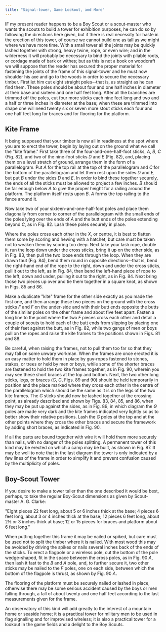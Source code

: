 ```yaml
---
title: "Signal-tower, Game Lookout, and More"
---
```

IF my present reader happens to be a Boy Scout or a scout-master who wants
the scouts to build a tower for exhibition purposes, he can do so by
following the directions here given, but if there is real necessity for
haste in the erection of this tower, of course we cannot build one as tall
as we might where we have more time. With a small tower all the joints may
be quickly lashed together with strong, heavy twine, rope, or even wire;
and in the wilderness it will probably be necessary to bind the joints
with pliable roots, or cordage made of bark or withes; but as this is not
a book on woodcraft we will suppose that the reader has secured the proper
material for fastening the joints of the frame of this signal-tower and he
must now shoulder his axe and go to the woods in order to secure the
necessary timber. First let him cut eight straight poles--that is, as
straight as he can find them. These poles should be about four and one
half inches in diameter at their base and sixteen and one half feet long.
After all the branches are trimmed off the poles, cut four more sticks
each nine feet long and two and a half or three inches in diameter at the
base; when these are trimmed into shape one will need twenty six or seven
more stout sticks each four and one half feet long for braces and for
flooring for the platform.


## Kite Frame

It being supposed that your timber is now all in readiness at the spot
where you are to erect the tower, begin by laying out on the ground what
we call the "kite frame." First take three of the four-and-one-half-foot
sticks, _A_, _B_, _C_ (Fig. 82), and two of the nine-foot sticks _D_ and
_E_ (Fig. 82), and, placing them on a level stretch of ground, arrange
them in the form of a parallelogram. Put _A_ for the top rail at the top
of the parallelogram and _C_ for the bottom of the parallelogram and let
them rest upon the sides _D_ and _E_, but put _B_ under the sides _D_ and
_E_. In order to bind these together securely, the ends of all the sticks
must be allowed to project a few inches. _B_ should be far enough below
_A_ to give the proper height for a railing around the platform. The
platform itself rests upon _B_. _A_ forms the top railing to the fence
around it.

Now take two of your sixteen-and-one-half-foot poles and place them
diagonally from corner to corner of the parallelogram with the small ends
of the poles lying over the ends of _A_ and the butt ends of the poles
extending beyond _C_, as in Fig. 82. Lash these poles securely in place.

Where the poles cross each other in the _X_, or centre, it is best to
flatten them some by scoring and hewing with a hatchet, but care must be
taken not to weaken them by scoring too deep. Next take your lash rope,
double it, run the loop down under the cross sticks, bring it up on the
other side, as in Fig. 83, then pull the two loose ends through the loop.
When they are drawn taut (Fig. 84), bend them round in opposite
directions--that is, bend the right-hand end of the rope to the right,
down and under the cross sticks, pull it out to the left, as in Fig. 84,
then bend the left-hand piece of rope to the left, down and under, pulling
it out to the right, as in Fig. 84. Next bring those two pieces up over
and tie them together in a square knot, as shown in Figs. 85 and 86.


Make a duplicate "kite" frame for the other side exactly as you made the
first one, and then arrange these two pieces on the ground with the cross
sticks _F_ and _F_ on the under-side and with their butt ends opposite the
butts of the similar poles on the other frame and about five feet apart.
Fasten a long line to the point where the two _F_ pieces cross each other
and detail a couple of scouts to hold each of the butt ends from slipping
by placing one of their feet against the butt, as in Fig. 82, while two
gangs of men or boys pull on the ropes and raise the kite frames to the
positions shown in Figs. 81 and 88.

Be careful, when raising the frames, not to pull them too far so that they
may fall on some unwary workman. When the frames are once erected it is an
easy matter to hold them in place by guy-ropes fastened to stones, stakes,
or trees or held by men or boys, while some of the shorter braces are
fastened to hold the two kite frames together, as in Fig. 90, wherein you
may see these short braces at the top and bottom. Next, the two other long
sticks, legs, or braces (_G_, _G_, Figs. 89 and 90) should be held
temporarily in position and the place marked where they cross each other
in the centre of the parallelogram which should be the same as it is on
the legs of the two kite frames. The _G_ sticks should now be lashed
together at the crossing point, as already described and shown by Figs.
83, 84, 85, and 86, when they may be put up against the sides, as in Fig.
89, in which diagram the _G_ poles are made very dark and the kite frames
indicated very lightly so as to better show their relative positions. Lash
the _G_ poles at the top and at the other points where they cross the
other braces and secure the framework by adding short braces, as indicated
in Fig. 90.


If all the parts are bound together with wire it will hold them more
securely than nails, with no danger of the poles splitting. A permanent
tower of this kind may be erected on which a camp may be built, as shown
in Fig. 87. It may be well to note that in the last diagram the tower is
only indicated by a few lines of the frame in order to simplify it and
prevent confusion caused by the multiplicity of poles.


## Boy-Scout Tower

If you desire to make a tower taller than the one described it would be
best, perhaps, to take the regular Boy-Scout dimensions as given by
Scout-master A. G. Clarke:

"Eight pieces 22 feet long, about 5 or 6 inches thick at the base; 4
pieces 6 feet long, about 3 or 4 inches thick at the base; 12 pieces 6
feet long, about 2½ or 3 inches thick at base; 12 or 15 pieces for braces
and platform about 6 feet long."

When putting together this frame it may be nailed or spiked, but care must
be used not to split the timber where it is nailed. With most wood this
may be avoided by driving the spikes or nails several inches back of the
ends of the sticks. To erect a flagpole or a wireless pole, cut the bottom
of the pole wedge-shaped, fit in the space between the cross poles, as in
Fig. 90 _A_, then lash it fast to the _B_ and _A_ pole, and, to further
secure it, two other sticks may be nailed to the _F_ poles, one on each
side, between which the bottom of the flagpole is thrust, as shown by Fig.
90 _A_.

The flooring of the platform must be securely nailed or lashed in place,
otherwise there may be some serious accident caused by the boys or men
falling through, a fall of about twenty and one half feet according to the
last measurements given for the frame.

An observatory of this kind will add greatly to the interest of a mountain
home or seaside home; it is a practical tower for military men to be used
in flag signalling and for improvised wireless; it is also a practical
tower for a lookout in the game fields and a delight to the Boy Scouts.